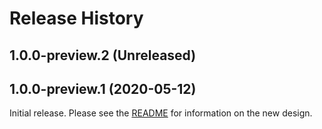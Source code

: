 # Release History

## 1.0.0-preview.2 (Unreleased)

## 1.0.0-preview.1 (2020-05-12)
Initial release. Please see the [README](https://github.com/Azure/azure-sdk-for-c/blob/master/README.md) for information on the new design.
